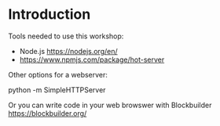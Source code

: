 # Introduction

Tools needed to use this workshop:

- Node.js https://nodejs.org/en/
- https://www.npmjs.com/package/hot-server

Other options for a webserver:

  python -m SimpleHTTPServer

Or you can write code in your web browswer with Blockbuilder https://blockbuilder.org/
